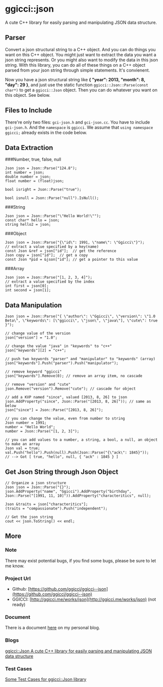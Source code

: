 ggicci::json
============

A cute C++ library for easily parsing and manipulating JSON data structure.

Parser
----------------------
Convert a json structural string to a C++ object. And you can do things you want on this C++ object.
You might just want to extract the data you want a json string represents. Or you might also want to
modify the data in this json string. With this library, you can do all of these things on a C++
object parsed from your json string through simple statements. It's convienent.

Now you have a json structural string like **{ "year": 2013, "month": 8, "day": 29 }**, and just use
the static function `ggicci::Json::Parse(const char*)` to get a `ggicci::Json` object. Then you can
do whatever you want on this object. See below.

Files to Include
---------------------
There're only two files: `gci-json.h` and `gci-json.cc`. You have to include `gci-json.h`. And the
`namespace` is `ggicci`. We assume that `using namespace ggicci;` already exists in the code below.

Data Extraction
------------------------
###Number, true, false, null

	Json json = Json::Parse("124.8");
	int number = json;
	double number = json;
	float number = (float)json;
	
	bool isright = Json::Parse("true");

	bool isnull = Json::Parse("null").IsNull();

###String
	
	Json json = Json::Parse("\"Hello World!\"");
	const char* hello = json;
	string hello2 = json;

###Object

	Json json = Json::Parse("{\"id\": 1991, \"name\": \"Ggicci\"}");
	// extract a value specified by a key(name)
	const Json &ref = json["id"];  // get the reference
	Json copy = json["id"];  // get a copy
	const Json *pid = &json["id"]; // get a pointer to this value

###Array

	Json json = Json::Parse("[1, 2, 3, 4]");
	// extract a value specified by the index
	int first = json[0];
	int second = json[1];

Data Manipulation
-----------------------------------

	Json json = Json::Parse("{ \"author\": \"Ggicci\", \"version\": \"1.0 Beta\", \"keywords\": [\"ggicci\", \"json\", \"java\"], \"cute\": true }");

	// change value of the version
	json["version"] = "1.0";

	// change the value "java" in "keywords" to "c++"
	json["keywords"][2] = "c++";

	// push two keywords "parser" and "manipulator" to "keywords" (array)
	json["keywords"].Push("parser").Push("manipulator");

	// remove keyword "ggicci"
	json["keywords"].Remove(0); // remove an array item, no cascade

	// remove "version" and "cute"
	json.Remove("version").Remove("cute"); // cascade for object

	// add a KVP named "since", valued [2013, 8, 26] to json
	json.AddProperty("since", Json::Parse("[2013, 8, 26]")); // same as below
	json["since"] = Json::Parse("[2013, 8, 26]");

	// you can change the value, even from number to string
	Json number = 1991;
	number = "Hello World";
	number = Json::Parse("[1, 2, 3]");

	// you can add values to a number, a string, a bool, a null, an object to make an array
	Json val = true;
	val.Push("hello").Push(null).Push(Json::Parse("{\"ack\": 1845}"));
	// --> Got [ true, "hello", null, { "ack" : 1845 } ]

Get Json String through Json Object
----------------------------------------

	// Organize a json structure
	Json json = Json::Parse("{}");
	json.AddProperty("name", "Ggicci").AddProperty("birthday", Json::Parse("[1991, 11, 10]")).AddProperty("characteritics", null);

	Json &traits = json["characteritics"];
	(traits = "compassionate").Push("independent");

	// Get the json string
	cout << json.ToString() << endl;

More
-------------------
### Note
There may exist potential bugs, if you find some bugs, please be sure to let me know.

### Project Url
- Github: [https://github.com/ggicci/ggicci--json](https://github.com/ggicci/ggicci--json)
- GGICCI: [http://ggicci.me/works/json](http://ggicci.me/works/json) (not ready)

### Document
There is a document [here](http://ggicci.me/works/json/doc) on my personal blog.

### Blogs
[ggicci::Json A cute C++ library for easily parsing and manipulating JSON data structure](http://ggicci.me/wordpress/cpp/ggiccijson-cute-c-library-easily-parsing-manipulating-json-data-structure/)

### Test Cases
[Some Test Cases for ggicci::Json library](http://ggicci.me/wordpress/cpp/test-cases-ggiccijson-library/)


